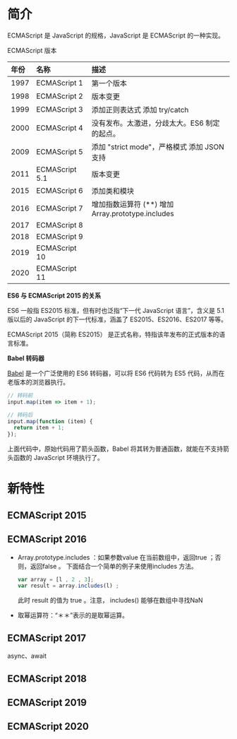 # 简介

ECMAScript 是 JavaScript 的规格，JavaScript 是 ECMAScript 的一种实现。



ECMAScript 版本

| 年份 | 名称           | 描述                                              |
| :--- | :------------- | :------------------------------------------------ |
| 1997 | ECMAScript 1   | 第一个版本                                        |
| 1998 | ECMAScript 2   | 版本变更                                          |
| 1999 | ECMAScript 3   | 添加正则表达式 添加 try/catch                     |
| 2000 | ECMAScript 4   | 没有发布。太激进，分歧太大。ES6 制定的起点。      |
| 2009 | ECMAScript 5   | 添加 "strict mode"，严格模式 添加 JSON 支持       |
| 2011 | ECMAScript 5.1 | 版本变更                                          |
| 2015 | ECMAScript 6   | 添加类和模块                                      |
| 2016 | ECMAScript 7   | 增加指数运算符 (**) 增加 Array.prototype.includes |
| 2017 | ECMAScript 8   |                                                   |
| 2018 | ECMAScript 9   |                                                   |
| 2019 | ECMAScript 10  |                                                   |
| 2020 | ECMAScript 11  |                                                   |



**ES6 与 ECMAScript 2015 的关系**

ES6 一般指 ES2015 标准，但有时也泛指“下一代 JavaScript 语言”，含义是 5.1 版以后的 JavaScript 的下一代标准，涵盖了 ES2015、ES2016、ES2017 等等。

ECMAScript 2015（简称 ES2015） 是正式名称，特指该年发布的正式版本的语言标准。





**Babel 转码器**

[Babel](https://babeljs.io/) 是一个广泛使用的 ES6 转码器，可以将 ES6 代码转为 ES5 代码，从而在老版本的浏览器执行。

```js
// 转码前
input.map(item => item + 1);

// 转码后
input.map(function (item) {
  return item + 1;
});
```

上面代码中，原始代码用了箭头函数，Babel 将其转为普通函数，就能在不支持箭头函数的 JavaScript 环境执行了。



# 新特性



## ECMAScript 2015





## ECMAScript  2016



- Array.prototype.includes ：如果参数value 在当前数组中，返回true ；否则，返回false 。
  下面结合一个简单的例子来使用includes 方法。

  ```js
  var array = [l , 2 , 3];
  var result = array.includes(l) ;
  ```

  此时 result 的值为 true 。注意， includes() 能够在数组中寻找NaN

- 取幂运算符：“＊＊”表示的是取幂运算。





## ECMAScript 2017

async、await





## ECMAScript 2018





## ECMAScript 2019



## ECMAScript 2020





